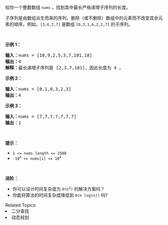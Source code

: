<p>给你一个整数数组 <code>nums</code> ，找到其中最长严格递增子序列的长度。</p>

<p>子序列是由数组派生而来的序列，删除（或不删除）数组中的元素而不改变其余元素的顺序。例如，<code>[3,6,2,7]</code> 是数组 <code>[0,3,1,6,2,2,7]</code> 的子序列。</p>
 

<p><strong>示例 1：</strong></p>

<pre>
<strong>输入：</strong>nums = [10,9,2,5,3,7,101,18]
<strong>输出：</strong>4
<strong>解释：</strong>最长递增子序列是 [2,3,7,101]，因此长度为 4 。
</pre>

<p><strong>示例 2：</strong></p>

<pre>
<strong>输入：</strong>nums = [0,1,0,3,2,3]
<strong>输出：</strong>4
</pre>

<p><strong>示例 3：</strong></p>

<pre>
<strong>输入：</strong>nums = [7,7,7,7,7,7,7]
<strong>输出：</strong>1
</pre>

<p> </p>

<p><strong>提示：</strong></p>

<ul>
	<li><code>1 <= nums.length <= 2500</code></li>
	<li><code>-10<sup>4</sup> <= nums[i] <= 10<sup>4</sup></code></li>
</ul>

<p> </p>

<p><b>进阶：</b></p>

<ul>
	<li>你可以设计时间复杂度为 <code>O(n<sup>2</sup>)</code> 的解决方案吗？</li>
	<li>你能将算法的时间复杂度降低到 <code>O(n log(n))</code> 吗?</li>
</ul>
<div><div>Related Topics</div><div><li>二分查找</li><li>动态规划</li></div></div>